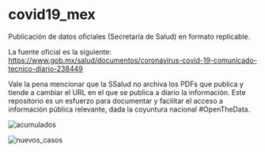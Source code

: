 # covid19_mex
Publicación de datos oficiales (Secretaría de Salud) en formato replicable.

La fuente oficial es la siguiente: https://www.gob.mx/salud/documentos/coronavirus-covid-19-comunicado-tecnico-diario-238449

Vale la pena mencionar que la SSalud no archiva los PDFs que publica y tiende a cambiar el URL en el que se publica a diario la información. Este repositorio es un esfuerzo para documentar y facilitar el acceso a información pública relevante, dada la coyuntura nacional #OpenTheData.


![acumulados](https://github.com/guzmart/covid19_mex/blob/master/03_gra%CC%81ficas/01_acumulados_2020_03_19.png)


![nuevos_casos](https://github.com/guzmart/covid19_mex/blob/master/03_gra%CC%81ficas/02_nuevos_2020_03_19.png)
